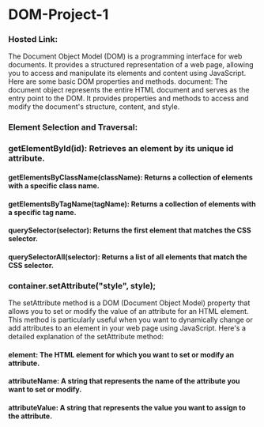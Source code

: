 # DOM-Project-1
### Hosted Link: 
The Document Object Model (DOM) is a programming interface for web documents. It provides a structured representation of a web page, allowing you to access and manipulate its elements and content using JavaScript. Here are some basic DOM properties and methods.
document: The document object represents the entire HTML document and serves as the entry point to the DOM. It provides properties and methods to access and modify the document's structure, content, and style.

### Element Selection and Traversal:

  ### getElementById(id): Retrieves an element by its unique id attribute.
  #### getElementsByClassName(className): Returns a collection of elements with a specific class name.
  ####  getElementsByTagName(tagName): Returns a collection of elements with a specific tag name.
  ####  querySelector(selector): Returns the first element that matches the CSS selector.
  ####  querySelectorAll(selector): Returns a list of all elements that match the CSS selector.

  ### container.setAttribute("style", style);
  The setAttribute method is a DOM (Document Object Model) property that allows you to set or modify the value of an attribute for an HTML element. This method is particularly useful when you want to dynamically change or add attributes to an element in your web page using JavaScript. Here's a detailed explanation of the setAttribute method:
  #### element: The HTML element for which you want to set or modify an attribute.
  #### attributeName: A string that represents the name of the attribute you want to set or modify.
  ####  attributeValue: A string that represents the value you want to assign to the attribute.
